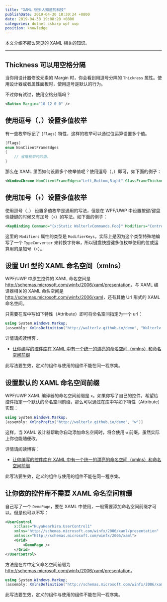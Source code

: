 ```yaml
---
title: "XAML 很少人知道的科技"
publishDate: 2019-04-30 10:30:24 +0800
date: 2019-04-30 19:08:20 +0800
categories: dotnet csharp wpf uwp
position: knowledge
---
```


本文介绍不那么常见的 XAML 相关的知识。

---

<div id="toc"></div>

## Thickness 可以用空格分隔

当你用设计器修改元素的 Margin 时，你会看到用逗号分隔的 `Thickness` 属性。使用设计器或者属性面板时，使用逗号是默认的行为。

不过你有试过，使用空格分隔吗？

```xml
<Button Margin="10 12 0 0" />
```

## 使用逗号（`,`）设置多值枚举

有一些枚举标记了 `[Flags]` 特性，这样的枚举可以通过位运算设置多个值。

```csharp
[Flags]
enum NonClientFrameEdges
{
    // 省略枚举内的值。
}
```

那么在 XAML 里面如何设置多个枚举值呢？使用逗号（`,`）即可，如下面的例子：

```xml
<WindowChrome NonClientFrameEdges="Left,Bottom,Right" GlassFrameThickness="0 64 0 0" UseAeroCaptionButtons="False" />
```

## 使用加号（`+`）设置多值枚举

使用逗号（`,`） 设置多值枚举是通用的写法，但是在 WPF/UWP 中设置按键/键盘快捷键的时候又有加号（`+`）的写法。如下面的例子：

```xml
<KeyBinding Command="{x:Static WalterlvCommands.Foo}" Modifiers="Control+Shift" Key="W" />
```

这里的 `Modifiers` 属性的类型是 `ModifierKeys`，实际上是因为这个类型特殊地编写了一个 `TypeConverter` 来转换字符串，所以键盘快捷键多值枚举使用的位或运算用的是加号（`+`）。

## 设置 Url 型的 XAML 命名空间（xmlns）

WPF/UWP 中原生控件的 XAML 命名空间是 <http://schemas.microsoft.com/winfx/2006/xaml/presentation>，与 XAML 编译器相关的 XAML 命名空间是 <http://schemas.microsoft.com/winfx/2006/xaml>，还有其他 Url 形式的 XAML 命名空间。

只需要在库中写如下特性（Attribute）即可将命名空间指定为一个 url：

```csharp
using System.Windows.Markup;
[assembly: XmlnsDefinition("http://walterlv.github.io/demo", "Walterlv.NewCsprojDemo")]
```

详情请阅读博客：

- [让你编写的控件库在 XAML 中有一个统一的漂亮的命名空间（xmlns）和命名空间前缀](/post/define-xmlns-of-for-xaml.html)

此写法要生效，定义的组件与使用的组件不能在同一程序集。

## 设置默认的 XAML 命名空间前缀

WPF/UWP XAML 编译器的命名空间前缀是 `x`。如果你写了自己的控件，希望给控件指定一个默认的命名空间前缀，那么可以通过在库中写如下特性（Attribute）实现：

```csharp
using System.Windows.Markup;
[assembly: XmlnsPrefix("http://walterlv.github.io/demo", "w")]
```

这样，当 XAML 设计器帮助你自动添加命名空间时，将会使用 `w` 前缀。虽然实际上你也能随便改。

详情请阅读博客：

- [让你编写的控件库在 XAML 中有一个统一的漂亮的命名空间（xmlns）和命名空间前缀](/post/define-xmlns-of-for-xaml.html)

此写法要生效，定义的组件与使用的组件不能在同一程序集。

## 让你做的控件库不需要 XAML 命名空间前缀

自己写了一个 `DemoPage`，要在 XAML 中使用，一般需要添加命名空间前缀才可以。但是也可以不写：

```xml
<UserControl
    x:Class="HuyaHearhira.UserControl1"
    xmlns="http://schemas.microsoft.com/winfx/2006/xaml/presentation"
    xmlns:x="http://schemas.microsoft.com/winfx/2006/xaml">
    <Grid>
        <DemoPage />
    </Grid>
</UserControl>
```

方法是在库中定义命名空间前缀为 <http://schemas.microsoft.com/winfx/2006/xaml/presentation>。

```csharp
using System.Windows.Markup;
[assembly: XmlnsDefinition("http://schemas.microsoft.com/winfx/2006/xaml/presentation", "Walterlv.NewCsprojDemo")]
```

此写法要生效，定义的组件与使用的组件不能在同一程序集。
